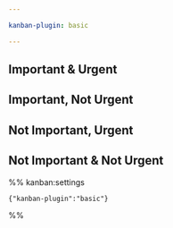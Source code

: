 ```yaml
---

kanban-plugin: basic

---
```


## Important & Urgent



## Important, Not Urgent



## Not Important, Urgent



## Not Important & Not Urgent





%% kanban:settings
```
{"kanban-plugin":"basic"}
```
%%